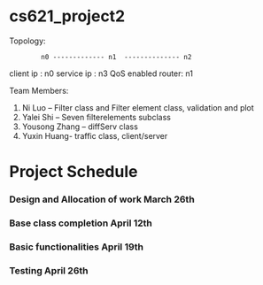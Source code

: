 # cs621_project2


Topology:

                               
            n0 ------------- n1  -------------- n2    
                          
            
            
client ip : n0
service ip : n3
QoS enabled router: n1


Team Members:   
1. Ni Luo – Filter class and Filter element class, validation and plot   
2. Yalei Shi – Seven filterelements subclass   
3. Yousong Zhang – diffServ class  
4. Yuxin Huang- traffic class, client/server  

  
  
# Project Schedule #  

### Design and Allocation of work		 March 26th  ###       	   
### Base class completion	        	 April 12th  ###              	 
### Basic functionalities	         	 April 19th  ###     	
### Testing	                         April 26th  ###      	

